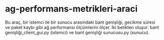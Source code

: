 # ag-performans-metrikleri-araci
 Bu araç, bir istemci ile bir sunucu arasındaki bant genişliği, gecikme süresi ve paket kaybı gibi ağ performansı ölçümlerini ölçer. İki betikten oluşur: bant genişliği_client_gui.py (istemci) ve bant genişliği sunucusu.py (sunucu).
